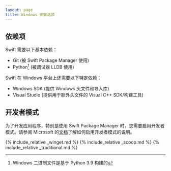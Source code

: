 ```yaml
---
layout: page
title: Windows 安装选项
---
```


## 依赖项

Swift 需要以下基本依赖：

- Git (被 Swift Package Manager 使用)
- Python[^1] (被调试器 LLDB 使用)

[^1]: Windows 二进制文件是基于 Python 3.9 构建的

Swift 在 Windows 平台上还需要以下特定依赖：

- Windows SDK (提供 Windows 头文件和导入库)
- Visual Studio (提供用于额外头文件的 Visual C++ SDK/构建工具)

## 开发者模式

为了开发应用程序，特别是使用 Swift Package Manager 时，您需要启用开发者模式。请参阅 Microsoft 的[文档](https://docs.microsoft.com/windows/apps/get-started/enable-your-device-for-development)了解如何启用开发者模式的说明。

{% include_relative _winget.md %}
{% include_relative _scoop.md %}
{% include_relative _traditional.md %}
